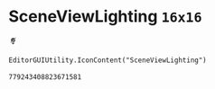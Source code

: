 # SceneViewLighting `16x16`
<img src="/img/SceneViewLighting.png" width=16 height=16>

``` CSharp
EditorGUIUtility.IconContent("SceneViewLighting")
```
```
779243408823671581
```
